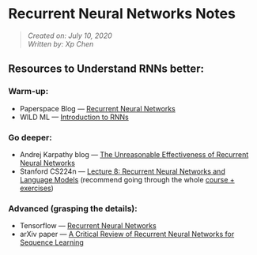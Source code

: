 # Recurrent Neural Networks Notes

> *Created on: July 10, 2020*<br/>
> *Written by: Xp Chen*<br/>

## Resources to Understand RNNs better:
### Warm-up:
* Paperspace Blog — [Recurrent Neural Networks](https://blog.paperspace.com/recurrent-neural-networks-part-1-2/)
* WILD ML — [Introduction to RNNs](http://www.wildml.com/2015/09/recurrent-neural-networks-tutorial-part-1-introduction-to-rnns/)
### Go deeper:
* Andrej Karpathy blog — [The Unreasonable Effectiveness of Recurrent Neural Networks](https://blog.paperspace.com/recurrent-neural-networks-part-1-2/)
* Stanford CS224n — [Lecture 8: Recurrent Neural Networks and Language Models](https://www.youtube.com/watch?v=Keqep_PKrY8&t=1080s) (recommend going through the whole [course + exercises](http://web.stanford.edu/class/cs224n/))
### Advanced (grasping the details):
* Tensorflow — [Recurrent Neural Networks](https://www.tensorflow.org/tutorials/text/text_generation)
* arXiv paper — [A Critical Review of Recurrent Neural Networks for Sequence Learning](https://arxiv.org/pdf/1506.00019.pdf)
